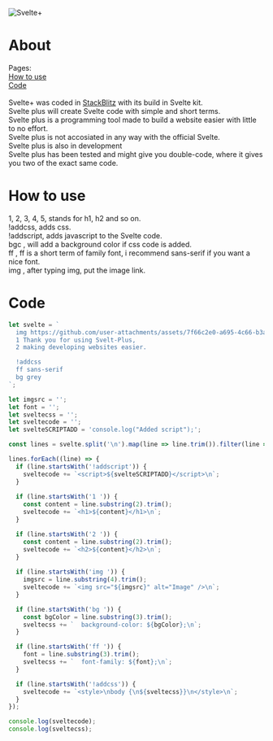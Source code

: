 ![Svelte+](https://github.com/user-attachments/assets/7f66c2e0-a695-4c66-b3ae-236aeb090ea0)
# About
Pages: <br />
[How to use](https://github.com/GoPorts/Svelte-Plus/README.md#how-to-use) <br />
[Code](https://github.com/GoPorts/Svelte-Plus/README.md#cide) <br /> <br />
Svelte+ was coded in [StackBlitz](https://stackblitz.com) with its build in Svelte kit. <br />
Svelte plus will create Svelte code with simple and short terms. <br />
Svelte plus is a programming tool made to build a website easier with little to no effort. <br />
Svelte plus is not accosiated in any way with the official Svelte. <br />
Svelte plus is also in development <br />
Svelte plus has been tested and might give you double-code, where it gives you two of the exact same code.

# How to use
1, 2, 3, 4, 5, stands for h1, h2 and so on. <br />
!addcss, adds css. <br />
!addscript, adds javascript to the Svelte code. <br />
bgc , will add a background color if css code is added. <br />
ff , ff is a short term of family font, i recommend sans-serif if you want a nice font. <br />
img , after typing img, put the image link. <br />
# Code
```ts
let svelte = `
  img https://github.com/user-attachments/assets/7f66c2e0-a695-4c66-b3ae-236aeb090ea0
  1 Thank you for using Svelt-Plus,
  2 making developing websites easier.

  !addcss
  ff sans-serif
  bg grey
`;

let imgsrc = '';
let font = '';
let sveltecss = '';
let sveltecode = '';
let svelteSCRIPTADD = 'console.log("Added script");';

const lines = svelte.split('\n').map(line => line.trim()).filter(line => line);

lines.forEach((line) => {
  if (line.startsWith('!addscript')) {
    sveltecode += `<script>${svelteSCRIPTADD}</script>\n`;
  }
  
  if (line.startsWith('1 ')) {
    const content = line.substring(2).trim();
    sveltecode += `<h1>${content}</h1>\n`;
  }

  if (line.startsWith('2 ')) {
    const content = line.substring(2).trim();
    sveltecode += `<h2>${content}</h2>\n`;
  }
  
  if (line.startsWith('img ')) {
    imgsrc = line.substring(4).trim();
    sveltecode += `<img src="${imgsrc}" alt="Image" />\n`;
  }

  if (line.startsWith('bg ')) {
    const bgColor = line.substring(3).trim();
    sveltecss += `  background-color: ${bgColor};\n`;
  }

  if (line.startsWith('ff ')) {
    font = line.substring(3).trim();
    sveltecss += `  font-family: ${font};\n`;
  }

  if (line.startsWith('!addcss')) {
    sveltecode += `<style>\nbody {\n${sveltecss}}\n</style>\n`;
  }
});

console.log(sveltecode);
console.log(sveltecss);
```

